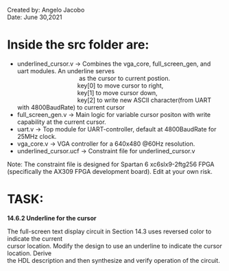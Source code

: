 Created by: Angelo Jacobo   
Date: June 30,2021  

# Inside the src folder are:
* underlined_cursor.v -> Combines the vga_core, full_screen_gen, and uart modules. An underline serves  
 				&emsp;&emsp;&emsp;&emsp;&emsp;&emsp;&emsp;&emsp;&emsp;&emsp; as the cursor to current postion.    
				&emsp;&emsp;&emsp;&emsp;&emsp;&emsp;&emsp;&emsp;&emsp;&emsp;key[0] to move cursor to right,    
				&emsp;&emsp;&emsp;&emsp;&emsp;&emsp;&emsp;&emsp;&emsp;&emsp;key[1] to move cursor down,   
				&emsp;&emsp;&emsp;&emsp;&emsp;&emsp;&emsp;&emsp;&emsp;&emsp;key[2] to write new ASCII character(from UART with 4800BaudRate) to current cursor  
* full_screen_gen.v -> Main logic for variable cursor positon with write capability at the current cursor.  
* uart.v -> Top module for UART-controller, default at 4800BaudRate for 25MHz clock.  
* vga_core.v -> VGA controller for a 640x480 @60Hz resolution.  
* underlined_cursor.ucf -> Constraint file for underlined_cursor.v  

Note: The constraint file is designed for Spartan 6 xc6slx9-2ftg256 FPGA (specifically the AX309 FPGA development board). Edit at your own risk.   


# TASK:
**14.6.2 Underline for the cursor** 

The full-screen text display circuit in Section 14.3 uses reversed color to indicate the current   
cursor location. Modify the design to use an underline to indicate the cursor location. Derive   
the HDL description and then synthesize and verify operation of the circuit.  
